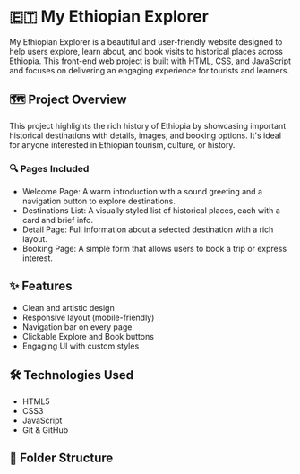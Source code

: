 # 🇪🇹 My Ethiopian Explorer

My Ethiopian Explorer is a beautiful and user-friendly website designed to help users explore, learn about, and book visits to historical places across Ethiopia. This front-end web project is built with HTML, CSS, and JavaScript and focuses on delivering an engaging experience for tourists and learners.

## 🗺️ Project Overview

This project highlights the rich history of Ethiopia by showcasing important historical destinations with details, images, and booking options. It's ideal for anyone interested in Ethiopian tourism, culture, or history.

### 🔍 Pages Included

- Welcome Page: A warm introduction with a sound greeting and a navigation button to explore destinations.
- Destinations List: A visually styled list of historical places, each with a card and brief info.
- Detail Page: Full information about a selected destination with a rich layout.
- Booking Page: A simple form that allows users to book a trip or express interest.

## ✨ Features

- Clean and artistic design
- Responsive layout (mobile-friendly)
- Navigation bar on every page
- Clickable Explore and Book buttons
- Engaging UI with custom styles

## 🛠️ Technologies Used

- HTML5
- CSS3
- JavaScript
- Git & GitHub

## 📂 Folder Structure

